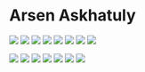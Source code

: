 # Arsen Askhatuly

![](imgs/sp1.jpg)
![](imgs/sp2.jpg)
![](imgs/sp3.jpg)
![](imgs/sp4.jpg)
![](imgs/sp5.jpg)
![](imgs/sp6.jpg)
![](imgs/sp7.jpg)
![](imgs/sp8.jpg)

![](imgs/screenshot1.png)
![](imgs/screenshot2.png)
![](imgs/screenshot3.png)
![](imgs/screenshot4.png)
![](imgs/screenshot5.png)
![](imgs/screenshot6.png)
![](imgs/screenshot7.png)
